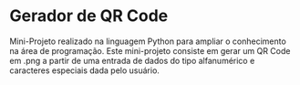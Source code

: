# Gerador de QR Code

Mini-Projeto realizado na linguagem Python para ampliar o conhecimento na área de programação. Este mini-projeto consiste em gerar um QR Code em .png a partir de uma entrada de dados do tipo alfanumérico e caracteres especiais dada pelo usuário.

